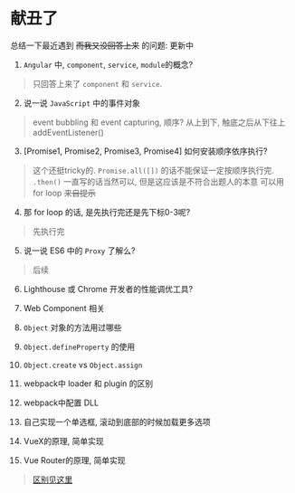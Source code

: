 # 献丑了
总结一下最近遇到 ~~而我又没回答上来~~ 的问题:
更新中

1. `Angular` 中, `component`, `service`, `module`的概念?
> 只回答上来了 `component` 和 `service`.

2. 说一说 `JavaScript` 中的事件对象

> event bubbling 和 event capturing, 顺序?
> 从上到下, 触底之后从下往上
> addEventListener()

3. [Promise1, Promise2, Promise3, Promise4] 如何安装顺序依序执行?

> 这个还挺tricky的.
> `Promise.all([])` 的话不能保证一定按顺序执行完.
> `.then()` 一直写的话当然可以, 但是这应该是不符合出题人的本意
> 可以用 for loop ~~来自提示~~

4. 那 for loop 的话, 是先执行完还是先下标0-3呢?

> 先执行完

5. 说一说 ES6 中的 `Proxy` 了解么?

> 后续

6. Lighthouse 或 Chrome 开发者的性能调优工具?

7. Web Component 相关
8. `Object` 对象的方法用过哪些
9. `Object.defineProperty` 的使用
10. `Object.create` vs `Object.assign`
11. webpack中 loader 和 plugin 的区别
12. webpack中配置 DLL
13. 自己实现一个单选框, 滚动到底部的时候加载更多选项
14. VueX的原理, 简单实现
15. Vue Router的原理, 简单实现

> [区别见这里](https://stackoverflow.com/questions/34838294/what-is-difference-between-creating-object-using-object-create-and-object-assi)